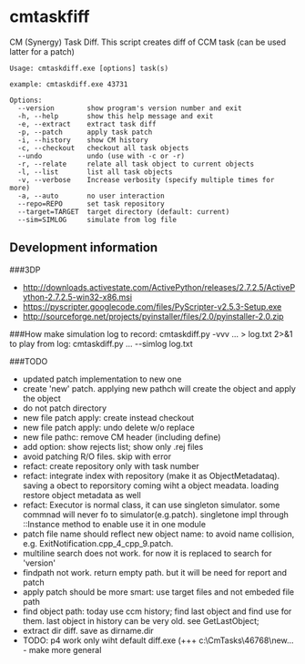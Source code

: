 cmtaskfiff
==========
CM (Synergy) Task Diff. This script creates diff of CCM task (can be used latter for a patch)

	Usage: cmtaskdiff.exe [options] task(s)

	example: cmtaskdiff.exe 43731

	Options:
	  --version        show program's version number and exit
	  -h, --help       show this help message and exit
	  -e, --extract    extract task diff
	  -p, --patch      apply task patch
	  -i, --history    show CM history
	  -c, --checkout   checkout all task objects
	  --undo           undo (use with -c or -r)
	  -r, --relate     relate all task object to current objects
	  -l, --list       list all task objects
	  -v, --verbose    Increase verbosity (specify multiple times for more)
	  -a, --auto       no user interaction
	  --repo=REPO      set task repository
	  --target=TARGET  target directory (default: current)
	  --sim=SIMLOG     simulate from log file

Development information
-----------------------
###3DP
* http://downloads.activestate.com/ActivePython/releases/2.7.2.5/ActivePython-2.7.2.5-win32-x86.msi
* https://pyscripter.googlecode.com/files/PyScripter-v2.5.3-Setup.exe
* http://sourceforge.net/projects/pyinstaller/files/2.0/pyinstaller-2.0.zip

###How make simulation log 
	to record: cmtaskdiff.py -vvv ... > log.txt 2>&1
	to play from log: cmtaskdiff.py ... --simlog log.txt

###TODO
* updated patch implementation to new one
* create 'new' patch. applying new pathch will create the object and apply the object
* do not patch directory
* new file patch apply: create instead checkout
* new file patch apply: undo delete w/o replace
* new file pathc: remove CM header (including define)
* add option: show rejects list; show only .rej files
* avoid patching R/O files. skip with error
* refact: create repository only with task number
* refact: integrate index with repository (make it as ObjectMetadataq). saving a obect to reporsitory coming wiht a object meadata. loading restore object metadata as well
* refact: Executor is normal class, it can use singleton simulator. some commnad will never fo to simulator(e.g.patch). singletone impl through ::Instance method to enable use it in one module
* patch file name should reflect new object name: to avoid name collision, e.g. ExitNotification.cpp_4_cpp_9.patch.
* multiline search does not work. for now it is replaced to search for 'version'
* findpath not work. return empty path. but it will be need for report and patch
* apply patch should be more smart: use target files and not embeded file path
* find object path: today use ccm history; find last object and find use for them. last object in history can be very old. see GetLastObject;
* extract dir diff. save as dirname.dir
* TODO: p4 work only wiht default diff.exe (+++ c:\CmTasks\46768\new\... - make more general
